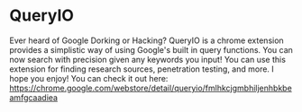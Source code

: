 # QueryIO
Ever heard of Google Dorking or Hacking? QueryIO is a chrome extension provides a simplistic way of using Google's built in query functions. 
You can now search with precision given any keywords you input! You can use this extension for finding research sources, penetration testing, and more. 
I hope you enjoy!
You can check it out here: https://chrome.google.com/webstore/detail/queryio/fmlhkcjgmbhiljenhbkbeamfgcaadiea
